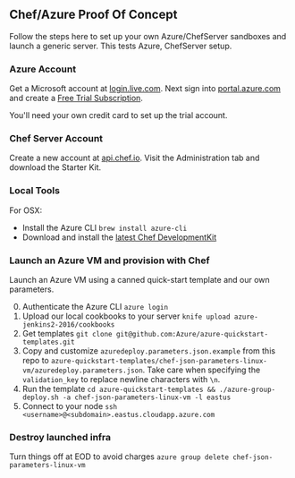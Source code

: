 ## Chef/Azure Proof Of Concept

Follow the steps here to set up your own Azure/ChefServer sandboxes and launch a generic server.  This tests Azure, ChefServer setup.

### Azure Account
Get a Microsoft account at [login.live.com](https://login.live.com).  Next sign into [portal.azure.com](https://portal.azure.com) and create a [Free Trial Subscription](https://portal.azure.com/#blade/Microsoft_Azure_Billing/SubscriptionsBlade).

You'll need your own credit card to set up the trial account.

### Chef Server Account
Create a new account at [api.chef.io](api.chef.io). Visit the Administration tab and download the Starter Kit.

### Local Tools
For OSX:

- Install the Azure CLI `brew install azure-cli`
- Download and install the [latest Chef DevelopmentKit](https://downloads.chef.io/chef-dk/)

### Launch an Azure VM and provision with Chef
Launch an Azure VM using a canned quick-start template and our own parameters.

0. Authenticate the Azure CLI `azure login`
0. Upload our local cookbooks to your server `knife upload azure-jenkins2-2016/cookbooks`
0. Get templates `git clone git@github.com:Azure/azure-quickstart-templates.git`
0. Copy and customize `azuredeploy.parameters.json.example` from this repo to `azure-quickstart-templates/chef-json-parameters-linux-vm/azuredeploy.parameters.json`. Take care when specifying the `validation_key` to replace newline characters with `\n`.
0. Run the template `cd azure-quickstart-templates && ./azure-group-deploy.sh -a chef-json-parameters-linux-vm -l eastus`
0. Connect to your node `ssh <username>@<subdomain>.eastus.cloudapp.azure.com`

### Destroy launched infra
Turn things off at EOD to avoid charges
`azure group delete chef-json-parameters-linux-vm`
